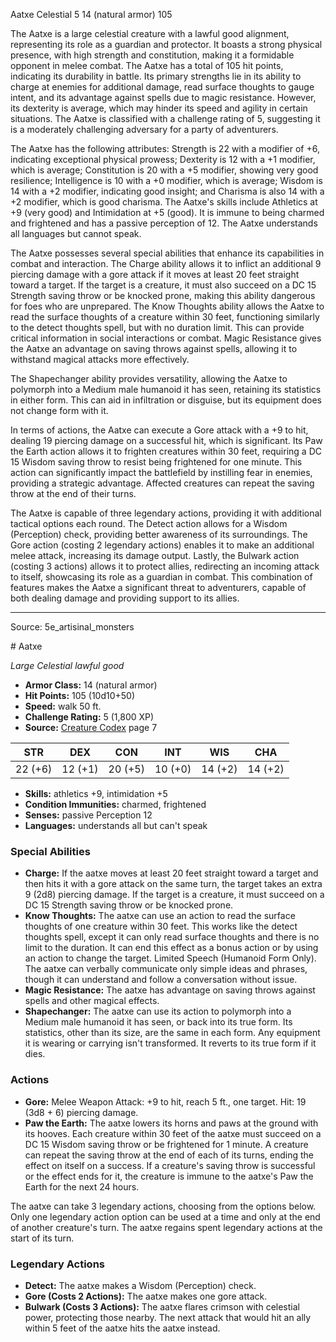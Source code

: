 <MonsterName/>Aatxe</MonsterName>
<CreatureType/>Celestial</CreatureType>
<CR/>5</CR>
<AC/>14 (natural armor)</AC>
<HP/>105</HP>
<summary>The Aatxe is a large celestial creature with a lawful good alignment, representing its role as a guardian and protector. It boasts a strong physical presence, with high strength and constitution, making it a formidable opponent in melee combat. The Aatxe has a total of 105 hit points, indicating its durability in battle. Its primary strengths lie in its ability to charge at enemies for additional damage, read surface thoughts to gauge intent, and its advantage against spells due to magic resistance. However, its dexterity is average, which may hinder its speed and agility in certain situations. The Aatxe is classified with a challenge rating of 5, suggesting it is a moderately challenging adversary for a party of adventurers.</summary>

<detail>

The Aatxe has the following attributes: Strength is 22 with a modifier of +6, indicating exceptional physical prowess; Dexterity is 12 with a +1 modifier, which is average; Constitution is 20 with a +5 modifier, showing very good resilience; Intelligence is 10 with a +0 modifier, which is average; Wisdom is 14 with a +2 modifier, indicating good insight; and Charisma is also 14 with a +2 modifier, which is good charisma. The Aatxe's skills include Athletics at +9 (very good) and Intimidation at +5 (good). It is immune to being charmed and frightened and has a passive perception of 12. The Aatxe understands all languages but cannot speak.

The Aatxe possesses several special abilities that enhance its capabilities in combat and interaction. The Charge ability allows it to inflict an additional 9 piercing damage with a gore attack if it moves at least 20 feet straight toward a target. If the target is a creature, it must also succeed on a DC 15 Strength saving throw or be knocked prone, making this ability dangerous for foes who are unprepared. The Know Thoughts ability allows the Aatxe to read the surface thoughts of a creature within 30 feet, functioning similarly to the detect thoughts spell, but with no duration limit. This can provide critical information in social interactions or combat. Magic Resistance gives the Aatxe an advantage on saving throws against spells, allowing it to withstand magical attacks more effectively. 

The Shapechanger ability provides versatility, allowing the Aatxe to polymorph into a Medium male humanoid it has seen, retaining its statistics in either form. This can aid in infiltration or disguise, but its equipment does not change form with it. 

In terms of actions, the Aatxe can execute a Gore attack with a +9 to hit, dealing 19 piercing damage on a successful hit, which is significant. Its Paw the Earth action allows it to frighten creatures within 30 feet, requiring a DC 15 Wisdom saving throw to resist being frightened for one minute. This action can significantly impact the battlefield by instilling fear in enemies, providing a strategic advantage. Affected creatures can repeat the saving throw at the end of their turns.

The Aatxe is capable of three legendary actions, providing it with additional tactical options each round. The Detect action allows for a Wisdom (Perception) check, providing better awareness of its surroundings. The Gore action (costing 2 legendary actions) enables it to make an additional melee attack, increasing its damage output. Lastly, the Bulwark action (costing 3 actions) allows it to protect allies, redirecting an incoming attack to itself, showcasing its role as a guardian in combat. This combination of features makes the Aatxe a significant threat to adventurers, capable of both dealing damage and providing support to its allies.</detail>



---

Source: 5e_artisinal_monsters

<statblock>
# Aatxe

*Large* *Celestial* *lawful good*

- **Armor Class:** 14 (natural armor)
- **Hit Points:** 105 (10d10+50)
- **Speed:** walk 50 ft.
- **Challenge Rating:** 5 (1,800 XP)
- **Source:** [Creature Codex](https://koboldpress.com/kpstore/product/creature-codex-for-5th-edition-dnd) page 7

| STR | DEX | CON | INT | WIS | CHA |
| --- | --- | --- | --- | --- | --- |
| 22 (+6) | 12 (+1) | 20 (+5) | 10 (+0) | 14 (+2) | 14 (+2) |

- **Skills:** athletics +9, intimidation +5
- **Condition Immunities:** charmed, frightened
- **Senses:** passive Perception 12
- **Languages:** understands all but can't speak

### Special Abilities

- **Charge:** If the aatxe moves at least 20 feet straight toward a target and then hits it with a gore attack on the same turn, the target takes an extra 9 (2d8) piercing damage. If the target is a creature, it must succeed on a DC 15 Strength saving throw or be knocked prone.
- **Know Thoughts:** The aatxe can use an action to read the surface thoughts of one creature within 30 feet. This works like the detect thoughts spell, except it can only read surface thoughts and there is no limit to the duration. It can end this effect as a bonus action or by using an action to change the target. Limited Speech (Humanoid Form Only). The aatxe can verbally communicate only simple ideas and phrases, though it can understand and follow a conversation without issue.
- **Magic Resistance:** The aatxe has advantage on saving throws against spells and other magical effects.
- **Shapechanger:** The aatxe can use its action to polymorph into a Medium male humanoid it has seen, or back into its true form. Its statistics, other than its size, are the same in each form. Any equipment it is wearing or carrying isn't transformed. It reverts to its true form if it dies.

### Actions

- **Gore:** Melee Weapon Attack: +9 to hit, reach 5 ft., one target. Hit: 19 (3d8 + 6) piercing damage.
- **Paw the Earth:** The aatxe lowers its horns and paws at the ground with its hooves. Each creature within 30 feet of the aatxe must succeed on a DC 15 Wisdom saving throw or be frightened for 1 minute. A creature can repeat the saving throw at the end of each of its turns, ending the effect on itself on a success. If a creature's saving throw is successful or the effect ends for it, the creature is immune to the aatxe's Paw the Earth for the next 24 hours.

The aatxe can take 3 legendary actions, choosing from the options below. Only one legendary action option can be used at a time and only at the end of another creature's turn. The aatxe regains spent legendary actions at the start of its turn.

### Legendary Actions

- **Detect:** The aatxe makes a Wisdom (Perception) check.
- **Gore (Costs 2 Actions):** The aatxe makes one gore attack.
- **Bulwark (Costs 3 Actions):** The aatxe flares crimson with celestial power, protecting those nearby. The next attack that would hit an ally within 5 feet of the aatxe hits the aatxe instead.
</statblock>


